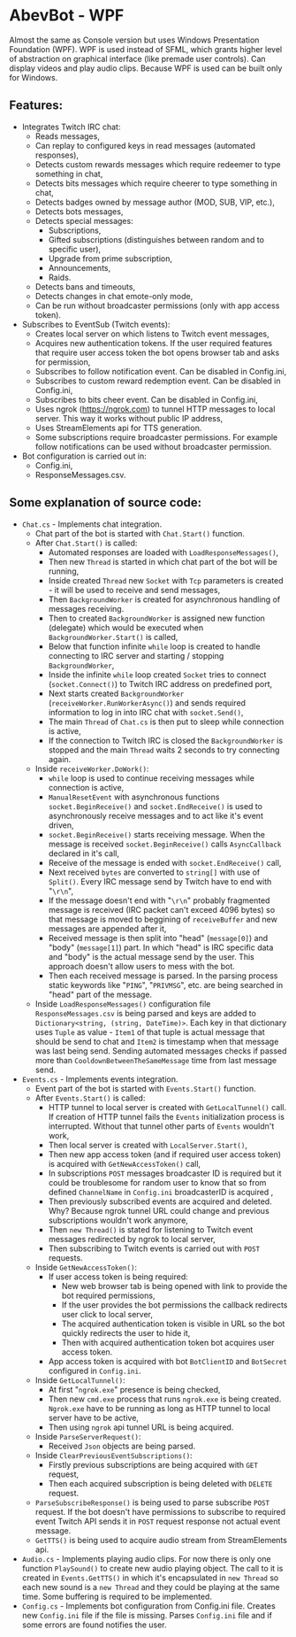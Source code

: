 # AbevBot - WPF
Almost the same as Console version but uses Windows Presentation Foundation (WPF). WPF is used instead of SFML, which grants higher level of abstraction on graphical interface (like premade user controls). Can display videos and play audio clips. Because WPF is used can be built only for Windows.


## **Features**:
- Integrates Twitch IRC chat:
  - Reads messages,
  - Can replay to configured keys in read messages (automated responses),
  - Detects custom rewards messages which require redeemer to type something in chat,
  - Detects bits messages which require cheerer to type something in chat,
  - Detects badges owned by message author (MOD, SUB, VIP, etc.),
  - Detects bots messages,
  - Detects special messages:
    - Subscriptions,
    - Gifted subscriptions (distinguishes between random and to specific user),
    - Upgrade from prime subscription,
    - Announcements,
    - Raids.
  - Detects bans and timeouts,
  - Detects changes in chat emote-only mode,
  - Can be run without broadcaster permissions (only with app access token).
- Subscribes to EventSub (Twitch events):
  - Creates local server on which listens to Twitch event messages,
  - Acquires new authentication tokens. If the user required features that require user access token the bot opens browser tab and asks for permission,
  - Subscribes to follow notification event. Can be disabled in Config.ini,
  - Subscribes to custom reward redemption event. Can be disabled in Config.ini,
  - Subscribes to bits cheer event. Can be disabled in Config.ini,
  - Uses ngrok (https://ngrok.com) to tunnel HTTP messages to local server. This way it works without public IP address,
  - Uses StreamElements api for TTS generation.
  - Some subscriptions require broadcaster permissions. For example follow notifications can be used without broadcaster permission.
- Bot configuration is carried out in:
  - Config.ini,
  - ResponseMessages.csv.


## **Some explanation of source code**:
- `Chat.cs` - Implements chat integration.
  - Chat part of the bot is started with `Chat.Start()` function.
  - After `Chat.Start()` is called:
    - Automated responses are loaded with `LoadResponseMessages()`,
    - Then new `Thread` is started in which chat part of the bot will be running,
    - Inside created `Thread` new `Socket` with `Tcp` parameters is created - it will be used to receive and send messages,
    - Then `BackgroundWorker` is created for asynchronous handling of messages receiving.
    - Then to created `BackgroundWorker` is assigned new function (delegate) which would be executed when `BackgroundWorker.Start()` is called,
    - Below that function infinite `while` loop is created to handle connecting to IRC server and starting / stopping `BackgroundWorker`,
    - Inside the infinite `while` loop created `Socket` tries to connect (`socket.Connect()`) to Twitch IRC address on predefined port,
    - Next starts created `BackgroundWorker` (`receiveWorker.RunWorkerAsync()`) and sends required information to log in into IRC chat with `socket.Send()`,
    - The main `Thread` of `Chat.cs` is then put to sleep while connection is active,
    - If the connection to Twitch IRC is closed the `BackgroundWorker` is stopped and the main `Thread` waits 2 seconds to try connecting again.
  - Inside `receiveWorker.DoWork()`:
    - `while` loop is used to continue receiving messages while connection is active,
    - `ManualResetEvent` with asynchronous functions `socket.BeginReceive()` and `socket.EndReceive()` is used to asynchronously receive messages and to act like it's event driven,
    - `socket.BeginReceive()` starts receiving message. When the message is received `socket.BeginReceive()` calls `AsyncCallback` declared in it's call,
    - Receive of the message is ended with `socket.EndReceive()` call,
    - Next received `bytes` are converted to `string[]` with use of `Split()`. Every IRC message send by Twitch have to end with "`\r\n`",
    - If the message doesn't end with "`\r\n`" probably fragmented message is received (IRC packet can't exceed 4096 bytes) so that message is moved to beggining of `receiveBuffer` and new messages are appended after it,
    - Received message is then split into "head" (`message[0]`) and "body" (`message[1]`) part. In which "head" is IRC specific data and "body" is the actual message send by the user. This approach doesn't allow users to mess with the bot.
    - Then each received message is parsed. In the parsing process static keywords like "`PING`", "`PRIVMSG`", etc. are being searched in "head" part of the message.
  - Inside `LoadResponseMessages()` configuration file `ResponseMessages.csv` is being parsed and keys are added to `Dictionary<string, (string, DateTime)>`. Each key in that dictionary uses `Tuple` as value - `Item1` of that tuple is actual message that should be send to chat and `Item2` is timestamp when that message was last being send. Sending automated messages checks if passed more than `CooldownBetweenTheSameMessage` time from last message send.
- `Events.cs` - Implements events integration.
  - Event part of the bot is started with `Events.Start()` function.
  - After `Events.Start()` is called:
    - HTTP tunnel to local server is created with `GetLocalTunnel()` call. If creation of HTTP tunnel fails the `Events` initialization process is interrupted. Without that tunnel other parts of `Events` wouldn't work,
    - Then local server is created with `LocalServer.Start()`,
    - Then new app access token (and if required user access token) is acquired  with `GetNewAccessToken()` call,
    - In subscriptions `POST` messages broadcaster ID is required but it could be troublesome for random user to know that so from defined `ChannelName` in `Config.ini` broadcasterID is acquired ,
    - Then previously subscribed events are acquired and deleted. Why? Because ngrok tunnel URL could change and previous subscriptions wouldn't work anymore,
    - Then `new Thread()` is stated for listening to Twitch event messages redirected by ngrok to local server,
    - Then subscribing to Twitch events is carried out with `POST` requests.
  - Inside `GetNewAccessToken()`:
    - If user access token is being required:
      - New web browser tab is being opened with link to provide the bot required permissions,
      - If the user provides the bot permissions the callback redirects user click to local server,
      - The acquired authentication token is visible in URL so the bot quickly redirects the user to hide it,
      - Then with acquired authentication token bot acquires user access token.
    - App access token is acquired with bot `BotClientID` and `BotSecret` configured in `Config.ini`.
  - Inside `GetLocalTunnel()`:
    - At first "`ngrok.exe`" presence is being checked,
    - Then new `cmd.exe` process that runs `ngrok.exe` is being created. `Ngrok.exe` have to be running as long as HTTP tunnel to local server have to be active,
    - Then using `ngrok` api tunnel URL is being acquired.
  - Inside `ParseServerRequest()`:
    - Received `Json` objects are being parsed.
  - Inside `ClearPreviousEventSubscriptions()`:
    - Firstly previous subscriptions are being acquired with `GET` request,
    - Then each acquired subscription is being deleted with `DELETE` request.
  - `ParseSubscribeResponse()` is being used to parse subscribe `POST` request. If the bot doesn't have permissions to subscribe to required event Twitch API sends it in `POST` request response not actual event message.
  - `GetTTS()` is being used to acquire audio stream from StreamElements api.
- `Audio.cs` - Implements playing audio clips. For now there is only one function `PlaySound()` to create new audio playing object. The call to it is created in `Events.GetTTS()` in which it's encapsulated in `new Thread` so each new sound is a `new Thread` and they could be playing at the same time. Some buffering is required to be implemented.
- `Config.cs` - Implements bot configuration from Config.ini file. Creates new `Config.ini` file if the file is missing. Parses `Config.ini` file and if some errors are found notifies the user.
